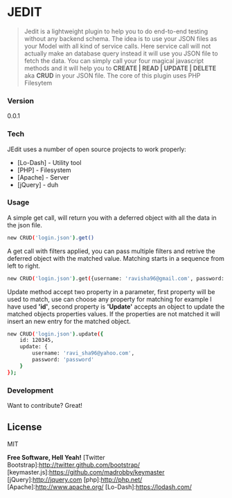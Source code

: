 # JEDIT

> Jedit is a lightweight plugin to help you to do end-to-end testing without any backend schema. The idea is to use your JSON files as your Model with all kind of service calls. Here service call will not actually make an database query instead it will use you JSON file to fetch the data. You can simply call your four magical javascript methods and it will help you to <b> CREATE | READ | UPDATE | DELETE </b> aka <b>CRUD</b>
in your JSON file. The core of this plugin uses PHP Filesytem

### Version
0.0.1

### Tech

JEdit uses a number of open source projects to work properly:

* [Lo-Dash] - Utility tool
* [PHP] - Filesystem
* [Apache] - Server
* [jQuery] - duh

### Usage

A simple get call, will return you with a deferred object with all the data in the json file.
```bash
new CRUD('login.json').get() 
```
A get call with filters applied, you can pass multiple filters and retrive the deferred object with the matched value. Matching starts in a sequence from left to right.
```bash
new CRUD('login.json').get({username: 'ravisha96@gmail.com', password: 'password'})
```
Update method accept two property in a parameter, first property will be used to match, use can choose any property for matching for example I have used <b>'id'</b>, second property is <b>'Update'</b> accepts an object to update the matched objects properties values. If the properties are not matched it will insert an new entry for the matched object.
```bash
new CRUD('login.json').update({
    id: 120345,
    update: {
        username: 'ravi_sha96@yahoo.com', 
        password: 'password'
    }
});
```

### Development

Want to contribute? Great!

License
----

MIT


**Free Software, Hell Yeah!**
[Twitter Bootstrap]:http://twitter.github.com/bootstrap/
[keymaster.js]:https://github.com/madrobby/keymaster
[jQuery]:http://jquery.com
[php]:http://php.net/
[Apache]:http://www.apache.org/
[Lo-Dash]:https://lodash.com/
